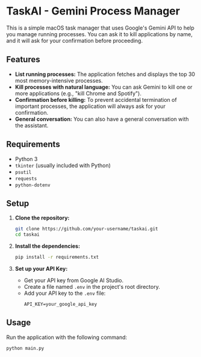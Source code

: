 # TaskAI - Gemini Process Manager

This is a simple macOS task manager that uses Google's Gemini API to help you manage running processes. You can ask it to kill applications by name, and it will ask for your confirmation before proceeding.

## Features

- **List running processes:** The application fetches and displays the top 30 most memory-intensive processes.
- **Kill processes with natural language:** You can ask Gemini to kill one or more applications (e.g., "kill Chrome and Spotify").
- **Confirmation before killing:** To prevent accidental termination of important processes, the application will always ask for your confirmation.
- **General conversation:** You can also have a general conversation with the assistant.

## Requirements

- Python 3
- `tkinter` (usually included with Python)
- `psutil`
- `requests`
- `python-dotenv`

## Setup

1.  **Clone the repository:**
    ```bash
    git clone https://github.com/your-username/taskai.git
    cd taskai
    ```

2.  **Install the dependencies:**
    ```bash
    pip install -r requirements.txt
    ```

3.  **Set up your API Key:**
    - Get your API key from Google AI Studio.
    - Create a file named `.env` in the project's root directory.
    - Add your API key to the `.env` file:
        ```
        API_KEY=your_google_api_key
        ```

## Usage

Run the application with the following command:

```bash
python main.py